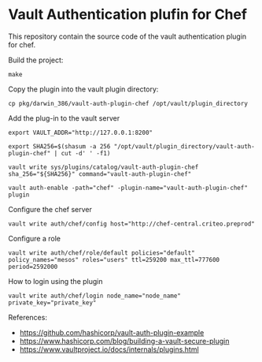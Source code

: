 # Vault Authentication plufin for Chef

This repository contain the source code of the vault authentication plugin for chef.

Build the project:

~~~
make
~~~

Copy the plugin into the vault plugin directory:

~~~
cp pkg/darwin_386/vault-auth-plugin-chef /opt/vault/plugin_directory
~~~

Add the plug-in to the vault server
~~~
export VAULT_ADDR="http://127.0.0.1:8200"

export SHA256=$(shasum -a 256 "/opt/vault/plugin_directory/vault-auth-plugin-chef" | cut -d' ' -f1)

vault write sys/plugins/catalog/vault-auth-plugin-chef sha_256="${SHA256}" command="vault-auth-plugin-chef"

vault auth-enable -path="chef" -plugin-name="vault-auth-plugin-chef" plugin
~~~

Configure the chef server
~~~
vault write auth/chef/config host="http://chef-central.criteo.preprod"
~~~

Configure a role
~~~
vault write auth/chef/role/default policies="default" policy_names="mesos" roles="users" ttl=259200 max_ttl=777600 period=2592000
~~~

How to login using the plugin
~~~
vault write auth/chef/login node_name="node_name" private_key="private_key"
~~~


References:

* https://github.com/hashicorp/vault-auth-plugin-example
* https://www.hashicorp.com/blog/building-a-vault-secure-plugin
* https://www.vaultproject.io/docs/internals/plugins.html
